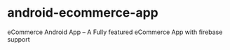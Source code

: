 # android-ecommerce-app
eCommerce Android App – A Fully featured eCommerce App with firebase support
